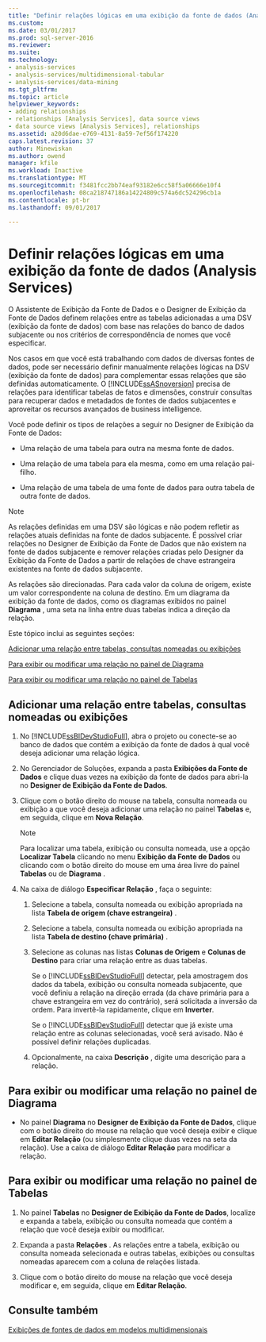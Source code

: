 ```yaml
---
title: "Definir relações lógicas em uma exibição da fonte de dados (Analysis Services) | Microsoft Docs"
ms.custom: 
ms.date: 03/01/2017
ms.prod: sql-server-2016
ms.reviewer: 
ms.suite: 
ms.technology:
- analysis-services
- analysis-services/multidimensional-tabular
- analysis-services/data-mining
ms.tgt_pltfrm: 
ms.topic: article
helpviewer_keywords:
- adding relationships
- relationships [Analysis Services], data source views
- data source views [Analysis Services], relationships
ms.assetid: a20d6dae-e769-4131-8a59-7ef56f174220
caps.latest.revision: 37
author: Minewiskan
ms.author: owend
manager: kfile
ms.workload: Inactive
ms.translationtype: MT
ms.sourcegitcommit: f3481fcc2bb74eaf93182e6cc58f5a06666e10f4
ms.openlocfilehash: 08ca218747186a14224809c574a6dc524296cb1a
ms.contentlocale: pt-br
ms.lasthandoff: 09/01/2017

---
```

# <a name="define-logical-relationships-in-a-data-source-view-analysis-services"></a>Definir relações lógicas em uma exibição da fonte de dados (Analysis Services)
  O Assistente de Exibição da Fonte de Dados e o Designer de Exibição da Fonte de Dados definem relações entre as tabelas adicionadas a uma DSV (exibição da fonte de dados) com base nas relações do banco de dados subjacente ou nos critérios de correspondência de nomes que você especificar.  
  
 Nos casos em que você está trabalhando com dados de diversas fontes de dados, pode ser necessário definir manualmente relações lógicas na DSV (exibição da fonte de dados) para complementar essas relações que são definidas automaticamente. O [!INCLUDE[ssASnoversion](../../includes/ssasnoversion-md.md)] precisa de relações para identificar tabelas de fatos e dimensões, construir consultas para recuperar dados e metadados de fontes de dados subjacentes e aproveitar os recursos avançados de business intelligence.  
  
 Você pode definir os tipos de relações a seguir no Designer de Exibição da Fonte de Dados:  
  
-   Uma relação de uma tabela para outra na mesma fonte de dados.  
  
-   Uma relação de uma tabela para ela mesma, como em uma relação pai-filho.  
  
-   Uma relação de uma tabela de uma fonte de dados para outra tabela de outra fonte de dados.  
  
> [!NOTE]  
>  As relações definidas em uma DSV são lógicas e não podem refletir as relações atuais definidas na fonte de dados subjacente. É possível criar relações no Designer de Exibição da Fonte de Dados que não existem na fonte de dados subjacente e remover relações criadas pelo Designer da Exibição da Fonte de Dados a partir de relações de chave estrangeira existentes na fonte de dados subjacente.  
  
 As relações são direcionadas. Para cada valor da coluna de origem, existe um valor correspondente na coluna de destino. Em um diagrama da exibição da fonte de dados, como os diagramas exibidos no painel **Diagrama** , uma seta na linha entre duas tabelas indica a direção da relação.  
  
 Este tópico inclui as seguintes seções:  
  
 [Adicionar uma relação entre tabelas, consultas nomeadas ou exibições](#bkmk_addRel)  
  
 [Para exibir ou modificar uma relação no painel de Diagrama](#bkmk_diagrampane)  
  
 [Para exibir ou modificar uma relação no painel de Tabelas](#bkmk_tablespane)  
  
##  <a name="bkmk_addRel"></a> Adicionar uma relação entre tabelas, consultas nomeadas ou exibições  
  
1.  No [!INCLUDE[ssBIDevStudioFull](../../includes/ssbidevstudiofull-md.md)], abra o projeto ou conecte-se ao banco de dados que contém a exibição da fonte de dados à qual você deseja adicionar uma relação lógica.  
  
2.  No Gerenciador de Soluções, expanda a pasta **Exibições da Fonte de Dados** e clique duas vezes na exibição da fonte de dados para abri-la no **Designer de Exibição da Fonte de Dados**.  
  
3.  Clique com o botão direito do mouse na tabela, consulta nomeada ou exibição a que você deseja adicionar uma relação no painel **Tabelas** e, em seguida, clique em **Nova Relação**.  
  
    > [!NOTE]  
    >  Para localizar uma tabela, exibição ou consulta nomeada, use a opção **Localizar Tabela** clicando no menu **Exibição da Fonte de Dados** ou clicando com o botão direito do mouse em uma área livre do painel **Tabelas** ou de **Diagrama** .  
  
4.  Na caixa de diálogo **Especificar Relação** , faça o seguinte:  
  
    1.  Selecione a tabela, consulta nomeada ou exibição apropriada na lista **Tabela de origem (chave estrangeira)** .  
  
    2.  Selecione a tabela, consulta nomeada ou exibição apropriada na lista **Tabela de destino (chave primária)** .  
  
    3.  Selecione as colunas nas listas **Colunas de Origem** e **Colunas de Destino** para criar uma relação entre as duas tabelas.  
  
         Se o [!INCLUDE[ssBIDevStudioFull](../../includes/ssbidevstudiofull-md.md)] detectar, pela amostragem dos dados da tabela, exibição ou consulta nomeada subjacente, que você definiu a relação na direção errada (da chave primária para a chave estrangeira em vez do contrário), será solicitada a inversão da ordem. Para invertê-la rapidamente, clique em **Inverter**.  
  
         Se o [!INCLUDE[ssBIDevStudioFull](../../includes/ssbidevstudiofull-md.md)] detectar que já existe uma relação entre as colunas selecionadas, você será avisado. Não é possível definir relações duplicadas.  
  
    4.  Opcionalmente, na caixa **Descrição** , digite uma descrição para a relação.  
  
##  <a name="bkmk_diagrampane"></a> Para exibir ou modificar uma relação no painel de Diagrama  
  
-   No painel **Diagrama** no **Designer de Exibição da Fonte de Dados**, clique com o botão direito do mouse na relação que você deseja exibir e clique em **Editar Relação** (ou simplesmente clique duas vezes na seta da relação).  Use a caixa de diálogo **Editar Relação** para modificar a relação.  
  
##  <a name="bkmk_tablespane"></a> Para exibir ou modificar uma relação no painel de Tabelas  
  
1.  No painel **Tabelas** no **Designer de Exibição da Fonte de Dados**, localize e expanda a tabela, exibição ou consulta nomeada que contém a relação que você deseja exibir ou modificar.  
  
2.  Expanda a pasta **Relações** .  As relações entre a tabela, exibição ou consulta nomeada selecionada e outras tabelas, exibições ou consultas nomeadas aparecem com a coluna de relações listada.  
  
3.  Clique com o botão direito do mouse na relação que você deseja modificar e, em seguida, clique em **Editar Relação**.  
  
## <a name="see-also"></a>Consulte também  
 [Exibições de fontes de dados em modelos multidimensionais](../../analysis-services/multidimensional-models/data-source-views-in-multidimensional-models.md)  
  
  

